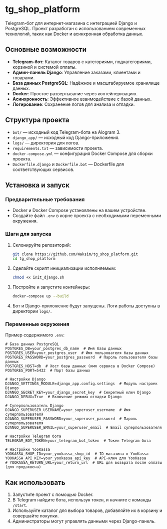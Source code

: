 # tg_shop_platform

Telegram-бот для интернет-магазина с интеграцией Django и PostgreSQL. Проект разработан с использованием современных технологий, таких как Docker и асинхронная обработка данных.

## Основные возможности

- **Telegram-бот**: Каталог товаров с категориями, подкатегориями, корзиной и системой оплаты.
- **Админ-панель Django**: Управление заказами, клиентами и товарами.
- **База данных PostgreSQL**: Надёжное и масштабируемое хранилище данных.
- **Docker**: Простое развертывание через контейнеризацию.
- **Асинхронность**: Эффективное взаимодействие с базой данных.
- **Логирование**: Сохранение логов для анализа и отладки.

## Структура проекта

- `bot/` — исходный код Telegram-бота на Aiogram 3.
- `django_app/` — исходный код Django-приложения.
- `logs/` — директория для логов.
- `requirements.txt` — зависимости проекта.
- `docker-compose.yml` — конфигурация Docker Compose для сборки проекта.
- `Dockerfile.django` и `Dockerfile.bot` — Dockerfile для соответствующих сервисов.

## Установка и запуск

### Предварительные требования
- Docker и Docker Compose установлены на вашем устройстве.
- Создайте файл `.env` в корне проекта с необходимыми переменными окружения.

### Шаги для запуска

1. Склонируйте репозиторий:
   ```bash
   git clone https://github.com/Waksim/tg_shop_platform.git
   cd tg_shop_platform
   ```

2. Сделайте скрипт инициализации исполняемым:
   ```bash
   chmod +x init_django.sh
   ```

3. Постройте и запустите контейнеры:
   ```bash
   docker-compose up --build
   ```

4. Бот и Django-приложение будут запущены. Логи работы доступны в директории `logs/`.

### Переменные окружения
Пример содержимого `.env`:
```env
# База данных PostgreSQL
POSTGRES_DB=your_postgres_db_name  # Имя базы данных
POSTGRES_USER=your_postgres_user  # Имя пользователя базы данных
POSTGRES_PASSWORD=your_postgres_password  # Пароль пользователя базы данных
POSTGRES_HOST=db  # Хост базы данных (имя сервиса в Docker Compose)
POSTGRES_PORT=5432  # Порт базы данных

# Настройки Django
DJANGO_SETTINGS_MODULE=django_app.config.settings  # Модуль настроек Django
DJANGO_SECRET_KEY=your_django_secret_key  # Секретный ключ Django
DJANGO_DEBUG=True  # Включение режима отладки Django

# Суперпользователь Django
DJANGO_SUPERUSER_USERNAME=your_superuser_username  # Имя суперпользователя
DJANGO_SUPERUSER_PASSWORD=your_superuser_password  # Пароль суперпользователя
DJANGO_SUPERUSER_EMAIL=your_superuser_email  # Email суперпользователя

# Настройки Telegram бота
TELEGRAM_BOT_TOKEN=your_telegram_bot_token  # Токен Telegram бота

# Настройки YooKassa
YOOKASSA_SHOP_ID=your_yookassa_shop_id  # ID магазина в YooKassa
YOOKASSA_API_KEY=your_yookassa_api_key  # API-ключ для YooKassa
# YOOKASSA_RETURN_URL=your_return_url  # URL для возврата после оплаты (для продакшена)
```

## Как использовать

1. Запустите проект с помощью Docker.
2. В Telegram найдите бота, используя токен, и начните с команды `/start`.
3. Используйте каталог для выбора товаров, добавляйте их в корзину и совершайте покупки.
4. Администраторы могут управлять данными через Django-панель.


